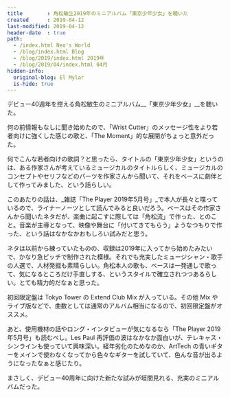 ```yaml
---
title        : 角松敏生2019年のミニアルバム「東京少年少女」を聴いた
created      : 2019-04-12
last-modified: 2019-04-12
header-date  : true
path:
  - /index.html Neo's World
  - /blog/index.html Blog
  - /blog/2019/index.html 2019年
  - /blog/2019/04/index.html 04月
hidden-info:
  original-blog: El Mylar
  is-hide: true
---
```


デビュー40週年を控える角松敏生のミニアルバム__「東京少年少女」__を聴いた。

何の前情報もなしに聞き始めたので、「Wrist Cutter」のメッセージ性をより若者向けに強くした感じの歌と、「The Moment」的な展開がちょっと意外だった。

何でこんな若者向けの歌詞？と思ったら、タイトルの「東京少年少女」というのは、ある作家さんが考えているミュージカルのタイトルらしく、ミュージカルのコンセプトやセリフなどのパーツを作家さんから聞いて、それをベースに劇伴として作ってみました、という話らしい。

このあたりの話は、_雑誌「The Player 2019年5月号」_で本人が長々と喋っているので、ライナーノーツとして読んでみると良いだろう。ベースはその作家さんから聞いたネタだが、楽曲に起こすに際しては「角松流」で作った、とのこと。音楽が主導となって、映像や舞台に「付いてきてもらう」ようなつもりで作った、という話はなかなかおもしろい試みだと思う。

ネタは以前から練っていたものの、収録は2019年に入ってから始めたみたいで、かなり急ピッチで制作された模様。それでも充実したミュージシャン・歌手の人選で、人材発掘も素晴らしい。角松本人の歌も、ベースは一発通しで歌って、気になるところだけ手直しする、というスタイルで確立されつつあるらしい。とても精力的だなぁと思った。

初回限定盤は Tokyo Tower の Extend Club Mix が入っている。その他 Mix やライブ版などで、曲数としては通常のアルバム相当になるので、初回限定盤がオススメ。

あと、使用機材の話やロング・インタビューが気になるなら「The Player 2019年5月号」も読むべし。Les Paul 再評価の波はなかなか面白いが、テレキャス・シンラインも使っていて興味深い。経年劣化のためなのか、ArtTech の青いギターをメインで使わなくなってから色々なギターを試していて、色んな音が出るようになったなぁと感じたり。

まさしく、デビュー40周年に向けた新たな試みが垣間見れる、充実のミニアルバムだった。
